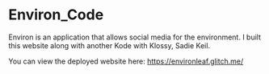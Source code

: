 # Environ_Code
Environ is an application that allows social media for the environment. I built this website along with another Kode with Klossy, Sadie Keil. 


You can view the deployed website here: https://environleaf.glitch.me/ 
